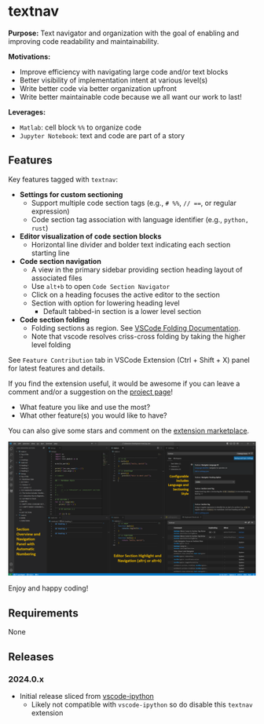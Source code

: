 # textnav

**Purpose:** Text navigator and organization with the goal of enabling and improving code readability and maintainability.

**Motivations:** 
- Improve efficiency with navigating large code and/or text blocks
- Better visibility of implementation intent at various level(s)
- Write better code via better organization upfront
- Write better maintainable code because we all want our work to last!

**Leverages:**
- `Matlab`: cell block `%%` to organize code
- `Jupyter Notebook`: text and code are part of a story 


## Features

Key features tagged with `textnav`:

- **Settings for custom sectioning**
  - Support multiple code section tags (e.g., `# %%`, `// ==`, or regular expression)
  - Code section tag association with language identifier (e.g., `python, rust`)
- **Editor visualization of code section blocks**
  - Horizontal line divider and bolder text indicating each section starting line
- **Code section navigation**
  - A view in the primary sidebar providing section heading layout of associated files
  - Use `alt+b` to open `Code Section Navigator`
  - Click on a heading focuses the active editor to the section  
  - Section with option for lowering heading level
    - Default tabbed-in section is a lower level section
- **Code section folding**
  - Folding sections as region. See [VSCode Folding Documentation](https://code.visualstudio.com/docs/editor/codebasics#_folding).
  - Note that vscode resolves criss-cross folding by taking the higher level folding

See `Feature Contribution` tab in VSCode Extension (Ctrl + Shift + X)
panel for latest features and details.

If you find the extension useful, it would be awesome if you can leave a comment and/or a suggestion on the [project page](https://github.com/hoangKnLai/vscode-textnav/issues)!

- What feature you like and use the most?
- What other feature(s) you would like to have?

You can also give some stars and comment on the [extension marketplace](https://marketplace.visualstudio.com/items?itemName=HoangKimLai.textnav).

![feature X](md_img/v2024x.png)

Enjoy and happy coding!

## Requirements

None

## Releases

### 2024.0.x

- Initial release sliced from [vscode-ipython](https://github.com/hoangKnLai/vscode-ipython)
    - Likely not compatible with `vscode-ipython` so do disable this `textnav` extension
